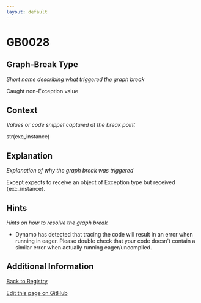 ```yaml
---
layout: default
---
```

# GB0028

## Graph-Break Type
*Short name describing what triggered the graph break*

Caught non-Exception value

## Context
*Values or code snippet captured at the break point*

str(exc_instance)

## Explanation
*Explanation of why the graph break was triggered*

Except expects to receive an object of Exception type but received {exc_instance}.

## Hints
*Hints on how to resolve the graph break*

- Dynamo has detected that tracing the code will result in an error when running in eager. Please double check that your code doesn't contain a similar error when actually running eager/uncompiled.


## Additional Information

<!-- ADDITIONAL INFORMATION START - Add custom information below this line -->

<!-- ADDITIONAL INFORMATION END -->

[Back to Registry](../index.html)

[Edit this page on GitHub](https://github.com/pytorch-labs/compile-graph-break-site/edit/main/docs/gb/gb0028.md)
